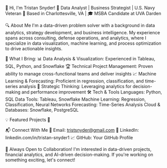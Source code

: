 👋 Hi, I'm Tristan Snyder!
🚀 Data Analyst | Business Strategist | U.S. Navy Veteran
📍 Based in Charlottesville, VA | 🎓 MSBA Candidate at UVA Darden

🔍 About Me
I'm a data-driven problem solver with a background in data analytics, strategy development, and business intelligence. My experience spans across consulting, defense operations, and analytics, where I specialize in data visualization, machine learning, and process optimization to drive actionable insights.

🔹 What I Bring:
📊 Data Analysis & Visualization: Experienced in Tableau, SQL, Python, and Snowflake
🏆 Technical Project Management: Proven ability to manage cross-functional teams and deliver insights
📈 Machine Learning & Forecasting: Proficient in regression, classification, and time-series analysis
🎯 Strategic Thinking: Leveraging analytics for decision-making and performance improvement
🛠 Tech & Tools
Languages: Python, SQL
Data Tools: Tableau, Snowflake
Machine Learning: Regression, Classification, Neural Networks
Forecasting: Time-Series Analysis
Cloud & Databases: Snowflake, PostgreSQL

💡 Featured Projects
🔹 

📬 Connect With Me
📧 Email: tristsnyder@gmail.com
🔗 LinkedIn: linkedin.com/in/tristan-snyder1
📈 GitHub: Your GitHub Profile

🚀 Always Open to Collaboration!
I'm interested in data-driven projects, financial analytics, and AI-driven decision-making. If you're working on something exciting, let's connect!
